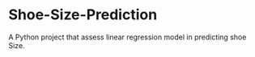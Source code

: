 # Shoe-Size-Prediction
A Python project that assess linear regression model in predicting shoe Size. 
